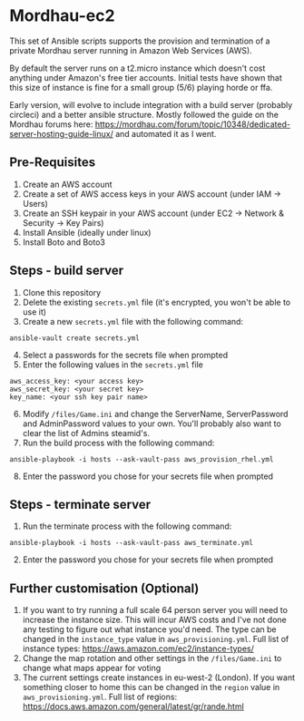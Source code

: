 # Mordhau-ec2

This set of Ansible scripts supports the provision and termination of a private Mordhau server running in Amazon Web Services (AWS).

By default the server runs on a t2.micro instance which doesn't cost anything under Amazon's free tier accounts. Initial tests have shown that this size of instance is fine for a small group (5/6) playing horde or ffa.

Early version, will evolve to include integration with a build server (probably circleci) and a better ansible structure.
Mostly followed the guide on the Mordhau forums here: https://mordhau.com/forum/topic/10348/dedicated-server-hosting-guide-linux/ 
and automated it as I went.

## Pre-Requisites
1. Create an AWS account
2. Create a set of AWS access keys in your AWS account (under IAM -> Users)
3. Create an SSH keypair in your AWS account (under EC2 -> Network & Security -> Key Pairs)
4. Install Ansible (ideally under linux)
5. Install Boto and Boto3

## Steps - build server
1. Clone this repository
2. Delete the existing `secrets.yml` file (it's encrypted, you won't be able to use it)
3. Create a new `secrets.yml` file with the following command:
```
ansible-vault create secrets.yml
```
4. Select a passwords for the secrets file when prompted
5. Enter the following values in the `secrets.yml` file
```
aws_access_key: <your access key>
aws_secret_key: <your secret key>
key_name: <your ssh key pair name>
``` 
6. Modify `/files/Game.ini` and change the ServerName, ServerPassword and AdminPassword values to your own. You'll probably also want to clear the list of Admins steamid's.
7. Run the build process with the following command:
```
ansible-playbook -i hosts --ask-vault-pass aws_provision_rhel.yml
```
8. Enter the password you chose for your secrets file when prompted
  
## Steps - terminate server
1. Run the terminate process with the following command:
```
ansible-playbook -i hosts --ask-vault-pass aws_terminate.yml
```
2. Enter the password you chose for your secrets file when prompted

## Further customisation (Optional)
1. If you want to try running a full scale 64 person server you will need to increase the instance size. This will incur AWS costs and I've not done any testing to figure out what instance you'd need. The type can be changed in the `instance_type` value in `aws_provisioning.yml`. Full list of instance types: https://aws.amazon.com/ec2/instance-types/
2. Change the map rotation and other settings in the `/files/Game.ini` to change what maps appear for voting
3. The current settings create instances in eu-west-2 (London). If you want something closer to home this can be changed in the `region` value in `aws_provisioning.yml`. Full list of regions: https://docs.aws.amazon.com/general/latest/gr/rande.html
